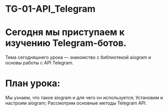 # TG-01-API_Telegram

# Сегодня мы приступаем к изучению Telegram-ботов.
 Тема сегодняшнего урока — знакомство с библиотекой aiogram
 и основы работы с API Telegram.
 
# План урока:
Мы узнаем, что такое aiogram и для чего он используется;
Установим и настроим aiogram;
Рассмотрим основные методы Telegram API.
 
